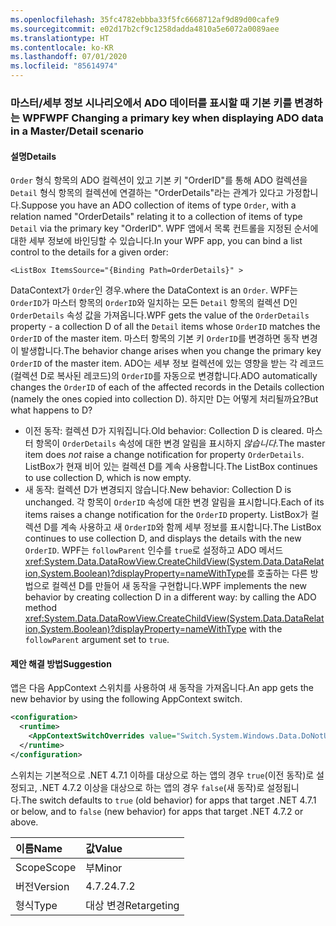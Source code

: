 ```yaml
---
ms.openlocfilehash: 35fc4782ebbba33f5fc6668712af9d89d00cafe9
ms.sourcegitcommit: e02d17b2cf9c1258dadda4810a5e6072a0089aee
ms.translationtype: HT
ms.contentlocale: ko-KR
ms.lasthandoff: 07/01/2020
ms.locfileid: "85614974"
---
```

### <a name="wpf-changing-a-primary-key-when-displaying-ado-data-in-a-masterdetail-scenario"></a><span data-ttu-id="c743f-101">마스터/세부 정보 시나리오에서 ADO 데이터를 표시할 때 기본 키를 변경하는 WPF</span><span class="sxs-lookup"><span data-stu-id="c743f-101">WPF Changing a primary key when displaying ADO data in a Master/Detail scenario</span></span>

#### <a name="details"></a><span data-ttu-id="c743f-102">설명</span><span class="sxs-lookup"><span data-stu-id="c743f-102">Details</span></span>

<span data-ttu-id="c743f-103">`Order` 형식 항목의 ADO 컬렉션이 있고 기본 키 &quot;OrderID&quot;를 통해 ADO 컬렉션을 `Detail` 형식 항목의 컬렉션에 연결하는 &quot;OrderDetails&quot;라는 관계가 있다고 가정합니다.</span><span class="sxs-lookup"><span data-stu-id="c743f-103">Suppose you have an ADO collection of items of type `Order`, with a relation named &quot;OrderDetails&quot; relating it to a collection of items of type `Detail` via the primary key &quot;OrderID&quot;.</span></span> <span data-ttu-id="c743f-104">WPF 앱에서 목록 컨트롤을 지정된 순서에 대한 세부 정보에 바인딩할 수 있습니다.</span><span class="sxs-lookup"><span data-stu-id="c743f-104">In your WPF app, you can bind a list control to the details for a given order:</span></span>

```xaml
<ListBox ItemsSource="{Binding Path=OrderDetails}" >
```

<span data-ttu-id="c743f-105">DataContext가 `Order`인 경우.</span><span class="sxs-lookup"><span data-stu-id="c743f-105">where the DataContext is an `Order`.</span></span> <span data-ttu-id="c743f-106">WPF는 `OrderID`가 마스터 항목의 `OrderID`와 일치하는 모든 `Detail` 항목의 컬렉션 D인 `OrderDetails` 속성 값을 가져옵니다.</span><span class="sxs-lookup"><span data-stu-id="c743f-106">WPF gets the value of the `OrderDetails` property - a collection D of all the `Detail` items whose `OrderID` matches the `OrderID` of the master item.</span></span> <span data-ttu-id="c743f-107">마스터 항목의 기본 키 `OrderID`를 변경하면 동작 변경이 발생합니다.</span><span class="sxs-lookup"><span data-stu-id="c743f-107">The behavior change arises when you change the primary key `OrderID` of the master item.</span></span> <span data-ttu-id="c743f-108">ADO는 세부 정보 컬렉션에 있는 영향을 받는 각 레코드(컬렉션 D로 복사된 레코드)의 `OrderID`를 자동으로 변경합니다.</span><span class="sxs-lookup"><span data-stu-id="c743f-108">ADO automatically changes the `OrderID` of each of the affected records in the Details collection (namely the ones copied into collection D).</span></span>  <span data-ttu-id="c743f-109">하지만 D는 어떻게 처리될까요?</span><span class="sxs-lookup"><span data-stu-id="c743f-109">But what happens to D?</span></span>

- <span data-ttu-id="c743f-110">이전 동작: 컬렉션 D가 지워집니다.</span><span class="sxs-lookup"><span data-stu-id="c743f-110">Old behavior: Collection D is cleared.</span></span> <span data-ttu-id="c743f-111">마스터 항목이 `OrderDetails` 속성에 대한 변경 알림을 표시하지 *않습니다*.</span><span class="sxs-lookup"><span data-stu-id="c743f-111">The master item does *not* raise a change notification for property `OrderDetails`.</span></span> <span data-ttu-id="c743f-112">ListBox가 현재 비어 있는 컬렉션 D를 계속 사용합니다.</span><span class="sxs-lookup"><span data-stu-id="c743f-112">The ListBox continues to use collection D, which is now empty.</span></span>
- <span data-ttu-id="c743f-113">새 동작:  컬렉션 D가 변경되지 않습니다.</span><span class="sxs-lookup"><span data-stu-id="c743f-113">New behavior:  Collection D is unchanged.</span></span> <span data-ttu-id="c743f-114">각 항목이 `OrderID` 속성에 대한 변경 알림을 표시합니다.</span><span class="sxs-lookup"><span data-stu-id="c743f-114">Each of its items raises a change notification for the `OrderID` property.</span></span> <span data-ttu-id="c743f-115">ListBox가 컬렉션 D를 계속 사용하고 새 `OrderID`와 함께 세부 정보를 표시합니다.</span><span class="sxs-lookup"><span data-stu-id="c743f-115">The ListBox continues to use collection D, and displays the details with the new `OrderID`.</span></span> <span data-ttu-id="c743f-116">WPF는 `followParent` 인수를 `true`로 설정하고 ADO 메서드 <xref:System.Data.DataRowView.CreateChildView(System.Data.DataRelation,System.Boolean)?displayProperty=nameWithType>를 호출하는 다른 방법으로 컬렉션 D를 만들어 새 동작을 구현합니다.</span><span class="sxs-lookup"><span data-stu-id="c743f-116">WPF implements the new behavior by creating collection D in a different way:  by calling the ADO method <xref:System.Data.DataRowView.CreateChildView(System.Data.DataRelation,System.Boolean)?displayProperty=nameWithType> with the `followParent` argument set to `true`.</span></span>

#### <a name="suggestion"></a><span data-ttu-id="c743f-117">제안 해결 방법</span><span class="sxs-lookup"><span data-stu-id="c743f-117">Suggestion</span></span>

<span data-ttu-id="c743f-118">앱은 다음 AppContext 스위치를 사용하여 새 동작을 가져옵니다.</span><span class="sxs-lookup"><span data-stu-id="c743f-118">An app gets the new behavior by using the following AppContext switch.</span></span>

```xml
<configuration>
  <runtime>
    <AppContextSwitchOverrides value="Switch.System.Windows.Data.DoNotUseFollowParentWhenBindingToADODataRelation=false"/>
  </runtime>
</configuration>
```

<span data-ttu-id="c743f-119">스위치는 기본적으로 .NET 4.7.1 이하를 대상으로 하는 앱의 경우 `true`(이전 동작)로 설정되고, .NET 4.7.2 이상을 대상으로 하는 앱의 경우 `false`(새 동작)로 설정됩니다.</span><span class="sxs-lookup"><span data-stu-id="c743f-119">The switch defaults to `true` (old behavior) for apps that target .NET 4.7.1 or below, and to `false` (new behavior) for apps that target .NET 4.7.2 or above.</span></span>

| <span data-ttu-id="c743f-120">이름</span><span class="sxs-lookup"><span data-stu-id="c743f-120">Name</span></span>    | <span data-ttu-id="c743f-121">값</span><span class="sxs-lookup"><span data-stu-id="c743f-121">Value</span></span>       |
|:--------|:------------|
| <span data-ttu-id="c743f-122">Scope</span><span class="sxs-lookup"><span data-stu-id="c743f-122">Scope</span></span>   | <span data-ttu-id="c743f-123">부</span><span class="sxs-lookup"><span data-stu-id="c743f-123">Minor</span></span>       |
| <span data-ttu-id="c743f-124">버전</span><span class="sxs-lookup"><span data-stu-id="c743f-124">Version</span></span> | <span data-ttu-id="c743f-125">4.7.2</span><span class="sxs-lookup"><span data-stu-id="c743f-125">4.7.2</span></span>       |
| <span data-ttu-id="c743f-126">형식</span><span class="sxs-lookup"><span data-stu-id="c743f-126">Type</span></span>    | <span data-ttu-id="c743f-127">대상 변경</span><span class="sxs-lookup"><span data-stu-id="c743f-127">Retargeting</span></span> |
